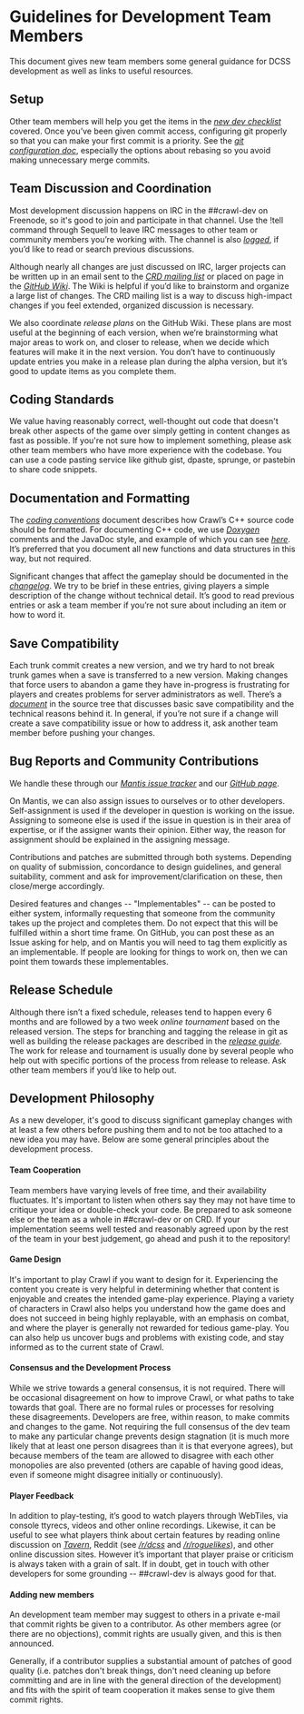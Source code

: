 # Guidelines for Development Team Members

This document gives new team members some general guidance for DCSS development as well as links to useful resources.

## Setup

Other team members will help you get the items in the [*new dev
checklist*](../team/new_dev_checklist.txt) covered. Once you’ve been given
commit access, configuring git properly so that you can make your first commit
is a priority. See the [*git configuration doc*](../git/config.txt), especially
the options about rebasing so you avoid making unnecessary merge commits.

## Team Discussion and Coordination

Most development discussion happens on IRC in the \#\#crawl-dev on Freenode, so
it's good to join and participate in that channel. Use the !tell command
through Sequell to leave IRC messages to other team or community members you’re
working with. The channel is also [*logged*](http://s-z.org/crawl-dev/#), if
you’d like to read or search previous discussions.

Although nearly all changes are just discussed on IRC, larger projects can be
written up in an email sent to the [*CRD mailing
list*](http://sourceforge.net/p/crawl-ref/mailman/crawl-ref-discuss/) or placed
on page in the [*GitHub Wiki*](https://github.com/crawl/crawl/wiki). The
Wiki is helpful if you’d like to brainstorm and organize a large list of
changes. The CRD mailing list is a way to discuss high-impact changes if you
feel extended, organized discussion is necessary.

We also coordinate *release plans* on the GitHub Wiki. These plans are most
useful at the beginning of each version, when we’re brainstorming what major
areas to work on, and closer to release, when we decide which features will
make it in the next version. You don’t have to continuously update entries you
make in a release plan during the alpha version, but it’s good to update items
as you complete them.

## Coding Standards

We value having reasonably correct, well-thought out code that doesn't break
other aspects of the game over simply getting in content changes as fast as
possible. If you're not sure how to implement something, please ask other team
members who have more experience with the codebase. You can use a code pasting
service like github gist, dpaste, sprunge, or pastebin to share code snippets.

## Documentation and Formatting

The [*coding conventions*](crawl-ref/docs/develop/coding_conventions.md)
document describes how Crawl’s C++ source code should be formatted. For
documenting C++ code, we use
[*Doxygen*](http://www.stack.nl/~dimitri/doxygen/index.html) comments and the
JavaDoc style, and example of which you can see
[*here*](crawl-ref/source/ability.cc#l3553). It’s preferred that you document
all new functions and data structures in this way, but not required.

Significant changes that affect the gameplay should be documented in the
[*changelog*](crawl-ref/docs/changelog.txt). We try to be brief in
these entries, giving players a simple description of the change without
technical detail. It’s good to read previous entries or ask a team member if
you’re not sure about including an item or how to word it.

## Save Compatibility

Each trunk commit creates a new version, and we try hard to not break trunk
games when a save is transferred to a new version. Making changes that force
users to abandon a game they have in-progress is frustrating for players and
creates problems for server administrators as well. There’s a
[*document*](../save_compatibility.txt) in the source tree that discusses basic
save compatibility and the technical reasons behind it. In general, if you’re
not sure if a change will create a save compatibility issue or how to address
it, ask another team member before pushing your changes.

## Bug Reports and Community Contributions

We handle these through our [*Mantis issue
tracker*](https://crawl.develz.org/mantis/view_all_bug_page.php) and our
[*GitHub page*](https://github.com/crawl/crawl).

On Mantis, we can also assign issues to ourselves or to other developers.
Self-assignment is used if the developer in question is working on the issue.
Assigning to someone else is used if the issue in question is in their area of
expertise, or if the assigner wants their opinion. Either way, the reason for
assignment should be explained in the assigning message.

Contributions and patches are submitted through both systems. Depending on
quality of submission, concordance to design guidelines, and general
suitability, comment and ask for improvement/clarification on these, then
close/merge accordingly.

Desired features and changes -- "Implementables" -- can be posted to either
system, informally requesting that someone from the community takes up the
project and completes them. Do not expect that this will be fulfilled within a
short time frame. On GitHub, you can post these as an Issue asking for help,
and on Mantis you will need to tag them explicitly as an implementable. If
people are looking for things to work on, then we can point them towards these
implementables.

## Release Schedule

Although there isn’t a fixed schedule, releases tend to happen every 6 months
and are followed by a two week *online tournament* based on the released
version. The steps for branching and tagging the release in git as well as
building the release packages are described in the [*release
guide*](crawl-ref/docs/develop/release/guide.txt). The work for release and
tournament is usually done by several people who help out with specific
portions of the process from release to release. Ask other team members if
you’d like to help out.

## Development Philosophy

As a new developer, it's good to discuss significant gameplay changes with at
least a few others before pushing them and to not be too attached to a new idea
you may have. Below are some general principles about the development process.

#### Team Cooperation

Team members have varying levels of free time, and their availability
fluctuates. It's important to listen when others say they may not have time to
critique your idea or double-check your code. Be prepared to ask someone else
or the team as a whole in \#\#crawl-dev or on CRD. If your implementation seems
well tested and reasonably agreed upon by the rest of the team in your best
judgement, go ahead and push it to the repository!

#### Game Design

It's important to play Crawl if you want to design for it. Experiencing the
content you create is very helpful in determining whether that content is
enjoyable and creates the intended game-play experience. Playing a variety of
characters in Crawl also helps you understand how the game does and does not
succeed in being highly replayable, with an emphasis on combat, and where the
player is generally not rewarded for tedious game-play. You can also help us
uncover bugs and problems with existing code, and stay informed as to the
current state of Crawl.

#### Consensus and the Development Process

While we strive towards a general consensus, it is not required. There will be
occasional disagreement on how to improve Crawl, or what paths to take towards
that goal. There are no formal rules or processes for resolving these
disagreements. Developers are free, within reason, to make commits and changes
to the game. Not requiring the full consensus of the dev team to make any
particular change prevents design stagnation (it is much more likely that at
least one person disagrees than it is that everyone agrees), but because
members of the team are allowed to disagree with each other monopolies are also
prevented (others are capable of having good ideas, even if someone might
disagree initially or continuously).

#### Player Feedback

In addition to play-testing, it’s good to watch players through WebTiles, via
console ttyrecs, videos and other online recordings. Likewise, it can be useful
to see what players think about certain features by reading online discussion
on [*Tavern*](https://crawl.develz.org/tavern/), Reddit (see
[*/r/dcss*](http://www.reddit.com/r/dcss/) and
[*/r/roguelikes*](http://www.reddit.com/r/roguelikes/)), and other online
discussion sites. However it’s important that player praise or criticism is
always taken with a grain of salt. If in doubt, get in touch with other
developers for some grounding -- \#\#crawl-dev is always good for that.

#### Adding new members

An development team member may suggest to others in a private e-mail that
commit rights be given to a contributor. As other members agree (or there
are no objections), commit rights are usually given, and this is then
announced.

Generally, if a contributor supplies a substantial amount of patches of good
quality (i.e. patches don't break things, don't need cleaning up before
committing and are in line with the general direction of the development) and
fits with the spirit of team cooperation it makes sense to give them commit
rights.
